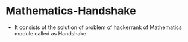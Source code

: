 # Mathematics-Handshake
- It consists of the solution of problem of hackerrank of Mathematics module called as Handshake.
